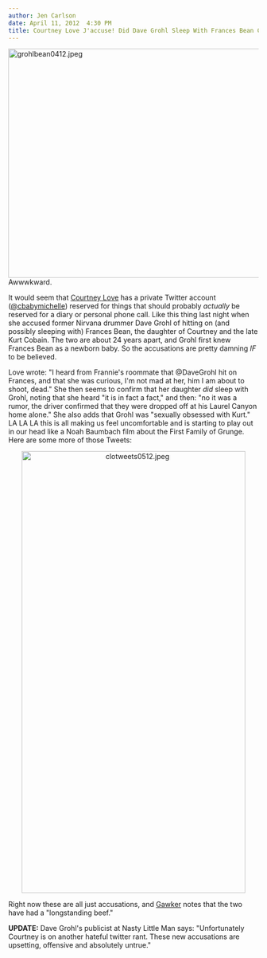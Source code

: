```yaml
---
author: Jen Carlson
date: April 11, 2012  4:30 PM
title: Courtney Love J'accuse! Did Dave Grohl Sleep With Frances Bean Cobain? (Probably Not!)
---
```


<p><span class="mt-enclosure mt-enclosure-image" style="display: inline;"> <img alt="grohlbean0412.jpeg" src="https://web.archive.org/web/20120413051014im_/http://gothamist.com/attachments/arts_jen/grohlbean0412.jpeg" width="640" height="460" class="image-none"> </span><br>
<span class="photo_caption">Awwwkward.</span></p>

<p>It would seem that <a href="https://web.archive.org/web/20120413051014/http://gothamist.com/tags/courtneylove">Courtney Love</a> has a private Twitter account (<a href="https://web.archive.org/web/20120413051014/http://www.twitter.com/cbabymichelle">@cbabymichelle</a>) reserved for things that should probably <em>actually</em> be reserved for a diary or personal phone call. Like this thing last night when she accused former Nirvana drummer Dave Grohl of hitting on (and possibly sleeping with) Frances Bean, the daughter of Courtney and the late Kurt Cobain. The two are about 24 years apart, and Grohl first knew Frances Bean as a newborn baby. So the accusations are pretty damning <em>IF</em> to be believed.</p>

<p>Love wrote: &quot;I heard from Frannie&apos;s roommate that @DaveGrohl hit on Frances, and that she was curious, I&apos;m not mad at her, him I am about to shoot, dead.&quot; She then seems to confirm that her daughter <em>did</em> sleep with Grohl, noting that she heard &quot;it is in fact a fact,&quot; and then: &quot;no it was a rumor, the driver confirmed that they were dropped off at his Laurel Canyon home alone.&quot; She also adds that Grohl was &quot;sexually obsessed with Kurt.&quot; LA LA LA this is all making us feel uncomfortable and is starting to play out in our head like a Noah Baumbach film about the First Family of Grunge. Here are some more of those Tweets:</p>

<center><span class="mt-enclosure mt-enclosure-image" style="display: inline;"> <img alt="clotweets0512.jpeg" src="https://web.archive.org/web/20120413051014im_/http://gothamist.com/attachments/arts_jen/clotweets0512.jpeg" width="450" height="887" class="image-none"> </span></center>

<p>Right now these are all just accusations, and <a href="https://web.archive.org/web/20120413051014/http://gawker.com/5901050/courtney-love-accuses-dave-grohl-of-seducing-her-daughter">Gawker</a> notes that the two have had a &quot;longstanding beef.&quot;</p>

<p><strong>UPDATE:</strong> Dave Grohl&apos;s publicist at Nasty Little Man says: &quot;Unfortunately Courtney is on another hateful twitter rant. These new accusations are upsetting, offensive and absolutely untrue.&quot;</p>